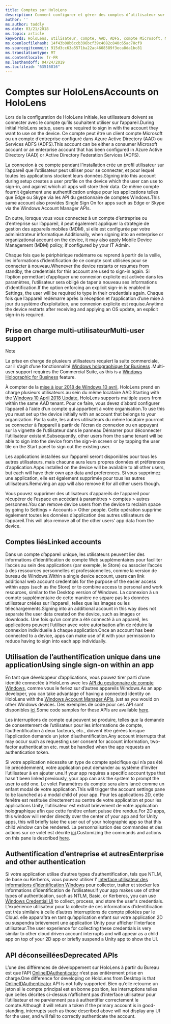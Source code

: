 ```yaml
---
title: Comptes sur HoloLens
description: Comment configurer et gérer des comptes d’utilisateur sur HoloLens.
author: ''
ms.author: toddly
ms.date: 03/21/2018
ms.topic: article
keywords: HoloLens, utilisateur, compte, AAD, ADFS, compte Microsoft, MSA, informations d’identification
ms.openlocfilehash: 14f43b08b6ccb396bcf39c4082c840c65ac78cf9
ms.sourcegitcommit: 915d3cc63a5571ba22ac4608589f3eca8da1bc81
ms.translationtype: MT
ms.contentlocale: fr-FR
ms.lasthandoff: 04/24/2019
ms.locfileid: "63516816"
---
```

# <a name="accounts-on-hololens"></a><span data-ttu-id="cad7f-104">Comptes sur HoloLens</span><span class="sxs-lookup"><span data-stu-id="cad7f-104">Accounts on HoloLens</span></span>

<span data-ttu-id="cad7f-105">Lors de la configuration de HoloLens initiale, les utilisateurs doivent se connecter avec le compte qu’ils souhaitent utiliser sur l’appareil.</span><span class="sxs-lookup"><span data-stu-id="cad7f-105">During initial HoloLens setup, users are required to sign in with the account they want to use on the device.</span></span> <span data-ttu-id="cad7f-106">Ce compte peut être un client compte Microsoft ou un compte d’entreprise configuré dans Azure Active Directory (AAD) ou Services ADFS (ADFS).</span><span class="sxs-lookup"><span data-stu-id="cad7f-106">This account can be either a consumer Microsoft account or an enterprise account that has been configured in Azure Active Directory (AAD) or Active Directory Federation Services (ADFS).</span></span>

<span data-ttu-id="cad7f-107">La connexion à ce compte pendant l’installation crée un profil utilisateur sur l’appareil que l’utilisateur peut utiliser pour se connecter, et pour lequel toutes les applications stockent leurs données.</span><span class="sxs-lookup"><span data-stu-id="cad7f-107">Signing into this account during setup creates a user profile on the device which the user can use to sign-in, and against which all apps will store their data.</span></span> <span data-ttu-id="cad7f-108">Ce même compte fournit également une authentification unique pour les applications telles que Edge ou Skype via les API du gestionnaire de comptes Windows.</span><span class="sxs-lookup"><span data-stu-id="cad7f-108">This same account also provides Single Sign On for apps such as Edge or Skype via the Windows Account Manager APIs.</span></span>

<span data-ttu-id="cad7f-109">En outre, lorsque vous vous connectez à un compte d’entreprise ou d’entreprise sur l’appareil, il peut également appliquer la stratégie de gestion des appareils mobiles (MDM), si elle est configurée par votre administrateur informatique.</span><span class="sxs-lookup"><span data-stu-id="cad7f-109">Additionally, when signing into an enterprise or organizational account on the device, it may also apply Mobile Device Management (MDM) policy, if configured by your IT Admin.</span></span>

<span data-ttu-id="cad7f-110">Chaque fois que le périphérique redémarre ou reprend à partir de la veille, les informations d’identification de ce compte sont utilisées pour se connecter à nouveau.</span><span class="sxs-lookup"><span data-stu-id="cad7f-110">Whenever the device restarts or resumes from standby, the credentials for this account are used to sign-in again.</span></span> <span data-ttu-id="cad7f-111">Si l’option permettant d’appliquer une connexion explicite est activée dans les paramètres, l’utilisateur sera obligé de taper à nouveau ses informations d’identification.</span><span class="sxs-lookup"><span data-stu-id="cad7f-111">If the option enforcing an explicit sign-in is enabled in Settings, the user will be required to type in their credentials again.</span></span> <span data-ttu-id="cad7f-112">Chaque fois que l’appareil redémarre après la réception et l’application d’une mise à jour du système d’exploitation, une connexion explicite est requise.</span><span class="sxs-lookup"><span data-stu-id="cad7f-112">Anytime the device restarts after receiving and applying an OS update, an explicit sign-in is required.</span></span>

## <a name="multi-user-support"></a><span data-ttu-id="cad7f-113">Prise en charge multi-utilisateur</span><span class="sxs-lookup"><span data-stu-id="cad7f-113">Multi-user support</span></span>

>[!NOTE]
><span data-ttu-id="cad7f-114">La prise en charge de plusieurs utilisateurs requiert la suite commerciale, car il s’agit d’une fonctionnalité [Windows holographique for Business](https://docs.microsoft.com/hololens/hololens-upgrade-enterprise) .</span><span class="sxs-lookup"><span data-stu-id="cad7f-114">Multi-user support requires the Commercial Suite, as this is a [Windows Holographic for Business](https://docs.microsoft.com/hololens/hololens-upgrade-enterprise) feature.</span></span>

<span data-ttu-id="cad7f-115">À compter de la [mise à jour 2018 de Windows 10 avril](release-notes-april-2018.md), HoloLens prend en charge plusieurs utilisateurs au sein du même locataire AAD.</span><span class="sxs-lookup"><span data-stu-id="cad7f-115">Starting with the [Windows 10 April 2018 Update](release-notes-april-2018.md), HoloLens supports multiple users from within the same AAD tenant.</span></span> <span data-ttu-id="cad7f-116">Pour ce faire, vous devez d’abord configurer l’appareil à l’aide d’un compte qui appartient à votre organisation.</span><span class="sxs-lookup"><span data-stu-id="cad7f-116">To use this you must set up the device initially with an account that belongs to your organization.</span></span> <span data-ttu-id="cad7f-117">Par la suite, les autres utilisateurs du même locataire pourront se connecter à l’appareil à partir de l’écran de connexion ou en appuyant sur la vignette de l’utilisateur dans le panneau Démarrer pour déconnecter l’utilisateur existant.</span><span class="sxs-lookup"><span data-stu-id="cad7f-117">Subsequently, other users from the same tenant will be able to sign into the device from the sign-in screen or by tapping the user tile on the Start panel to sign out the existing user.</span></span> 

<span data-ttu-id="cad7f-118">Les applications installées sur l’appareil seront disponibles pour tous les autres utilisateurs, mais chacune aura leurs propres données et préférences d’application.</span><span class="sxs-lookup"><span data-stu-id="cad7f-118">Apps installed on the device will be available to all other users, but each will have their own app data and preferences.</span></span> <span data-ttu-id="cad7f-119">Si vous supprimez une application, elle est également supprimée pour tous les autres utilisateurs.</span><span class="sxs-lookup"><span data-stu-id="cad7f-119">Removing an app will also remove it for all other users though.</span></span> 

<span data-ttu-id="cad7f-120">Vous pouvez supprimer des utilisateurs d’appareils de l’appareil pour récupérer de l’espace en accédant à paramètres > comptes > autres personnes.</span><span class="sxs-lookup"><span data-stu-id="cad7f-120">You can remove device users from the device to reclaim space by going to Settings > Accounts > Other people.</span></span> <span data-ttu-id="cad7f-121">Cette opération supprime également toutes les données d’application des autres utilisateurs de l’appareil.</span><span class="sxs-lookup"><span data-stu-id="cad7f-121">This will also remove all of the other users' app data from the device.</span></span> 

## <a name="linked-accounts"></a><span data-ttu-id="cad7f-122">Comptes liés</span><span class="sxs-lookup"><span data-stu-id="cad7f-122">Linked accounts</span></span>

<span data-ttu-id="cad7f-123">Dans un compte d’appareil unique, les utilisateurs peuvent lier des informations d’identification de compte Web supplémentaires pour faciliter l’accès au sein des applications (par exemple, le Store) ou associer l’accès à des ressources personnelles et professionnelles, comme la version de bureau de Windows.</span><span class="sxs-lookup"><span data-stu-id="cad7f-123">Within a single device account, users can link additional web account credentials for the purpose of the easier access within apps (such as the Store) or to combine access to personal and work resources, similar to the Desktop version of Windows.</span></span> <span data-ttu-id="cad7f-124">La connexion à un compte supplémentaire de cette manière ne sépare pas les données utilisateur créées sur l’appareil, telles que les images ou les téléchargements.</span><span class="sxs-lookup"><span data-stu-id="cad7f-124">Signing into an additional account in this way does not separate the user data created on the device, such as images or downloads.</span></span> <span data-ttu-id="cad7f-125">Une fois qu’un compte a été connecté à un appareil, les applications peuvent l’utiliser avec votre autorisation afin de réduire la connexion individuelle à chaque application.</span><span class="sxs-lookup"><span data-stu-id="cad7f-125">Once an account has been connected to a device, apps can make use of it with your permission to reduce having to sign into each app individually.</span></span>

## <a name="using-single-sign-on-within-an-app"></a><span data-ttu-id="cad7f-126">Utilisation de l’authentification unique dans une application</span><span class="sxs-lookup"><span data-stu-id="cad7f-126">Using single sign-on within an app</span></span>

<span data-ttu-id="cad7f-127">En tant que développeur d’applications, vous pouvez tirer parti d’une identité connectée à HoloLens avec les [API du gestionnaire de compte Windows](https://msdn.microsoft.com/library/windows/apps/xaml/windows.security.authentication.web.core.aspx), comme vous le feriez sur d’autres appareils Windows.</span><span class="sxs-lookup"><span data-stu-id="cad7f-127">As an app developer, you can take advantage of having a connected identity on HoloLens with the [Windows Account Manager APIs](https://msdn.microsoft.com/library/windows/apps/xaml/windows.security.authentication.web.core.aspx), just as you would on other Windows devices.</span></span> <span data-ttu-id="cad7f-128">Des exemples de code pour ces API sont disponibles [ici](http://go.microsoft.com/fwlink/p/?LinkId=620621).</span><span class="sxs-lookup"><span data-stu-id="cad7f-128">Some code samples for these APIs are available [here](http://go.microsoft.com/fwlink/p/?LinkId=620621).</span></span>

<span data-ttu-id="cad7f-129">Les interruptions de compte qui peuvent se produire, telles que la demande de consentement de l’utilisateur pour les informations de compte, l’authentification à deux facteurs, etc., doivent être gérées lorsque l’application demande un jeton d’authentification.</span><span class="sxs-lookup"><span data-stu-id="cad7f-129">Any account interrupts that may occur such as requesting user consent for account information, two-factor authentication etc. must be handled when the app requests an authentication token.</span></span>

<span data-ttu-id="cad7f-130">Si votre application nécessite un type de compte spécifique qui n’a pas été lié précédemment, votre application peut demander au système d’inviter l’utilisateur à en ajouter une.</span><span class="sxs-lookup"><span data-stu-id="cad7f-130">If your app requires a specific account type that hasn't been linked previously, your app can ask the system to prompt the user to add one.</span></span> <span data-ttu-id="cad7f-131">Le volet Paramètres du compte sera alors lancé comme un enfant modal de votre application.</span><span class="sxs-lookup"><span data-stu-id="cad7f-131">This will trigger the account settings pane to be launched as a modal child of your app.</span></span> <span data-ttu-id="cad7f-132">Pour les applications 2D, cette fenêtre est restituée directement au centre de votre application et pour les applications Unity, l’utilisateur est extrait brièvement de votre application holographique afin que cette fenêtre enfant puisse être rendue.</span><span class="sxs-lookup"><span data-stu-id="cad7f-132">For 2D apps, this window will render directly over the center of your app and for Unity apps, this will briefly take the user out of your holographic app so that this child window can be rendered.</span></span> <span data-ttu-id="cad7f-133">La personnalisation des commandes et des actions sur ce volet est décrite [ici](https://msdn.microsoft.com/library/windows/apps/windows.ui.applicationsettings.webaccountcommand.aspx).</span><span class="sxs-lookup"><span data-stu-id="cad7f-133">Customizing the commands and actions on this pane is described [here](https://msdn.microsoft.com/library/windows/apps/windows.ui.applicationsettings.webaccountcommand.aspx).</span></span>

## <a name="enterprise-and-other-authentication"></a><span data-ttu-id="cad7f-134">Authentification d’entreprise et autres</span><span class="sxs-lookup"><span data-stu-id="cad7f-134">Enterprise and other authentication</span></span>

<span data-ttu-id="cad7f-135">Si votre application utilise d’autres types d’authentification, tels que NTLM, de base ou Kerberos, vous pouvez utiliser l' [interface utilisateur des informations d’identification Windows](https://msdn.microsoft.com/library/windows/apps/windows.security.credentials.ui.aspx) pour collecter, traiter et stocker les informations d’identification de l’utilisateur.</span><span class="sxs-lookup"><span data-stu-id="cad7f-135">If your app makes use of other types of authentication, such as NTLM, Basic, or Kerberos, you can use [Windows Credential UI](https://msdn.microsoft.com/library/windows/apps/windows.security.credentials.ui.aspx) to collect, process, and store the user's credentials.</span></span> <span data-ttu-id="cad7f-136">L’expérience utilisateur pour la collecte de ces informations d’identification est très similaire à celle d’autres interruptions de compte pilotées par le Cloud. elle apparaîtra en tant qu’application enfant sur votre application 2D ou suspendra brièvement une application Unity pour afficher l’interface utilisateur.</span><span class="sxs-lookup"><span data-stu-id="cad7f-136">The user experience for collecting these credentials is very similar to other cloud driven account interrupts and will appear as a child app on top of your 2D app or briefly suspend a Unity app to show the UI.</span></span>

## <a name="deprecated-apis"></a><span data-ttu-id="cad7f-137">API déconseillées</span><span class="sxs-lookup"><span data-stu-id="cad7f-137">Deprecated APIs</span></span>

<span data-ttu-id="cad7f-138">L’une des différences de développement sur HoloLens à partir du Bureau est que l’API [OnlineIDAuthenticator](https://msdn.microsoft.com/library/windows/apps/windows.security.authentication.onlineid.onlineidauthenticator.aspx) n’est pas entièrement prise en charge.</span><span class="sxs-lookup"><span data-stu-id="cad7f-138">One difference for developing on HoloLens from Desktop is that [OnlineIDAuthenticator](https://msdn.microsoft.com/library/windows/apps/windows.security.authentication.onlineid.onlineidauthenticator.aspx) API is not fully supported.</span></span> <span data-ttu-id="cad7f-139">Bien qu’elle retourne un jeton si le compte principal est en bonne position, les interruptions telles que celles décrites ci-dessus n’affichent pas d’interface utilisateur pour l’utilisateur et ne parviennent pas à authentifier correctement le compte.</span><span class="sxs-lookup"><span data-stu-id="cad7f-139">Although it will return a token if the primary account is in good-standing, interrupts such as those described above will not display any UI for the user, and will fail to correctly authenticate the account.</span></span>

